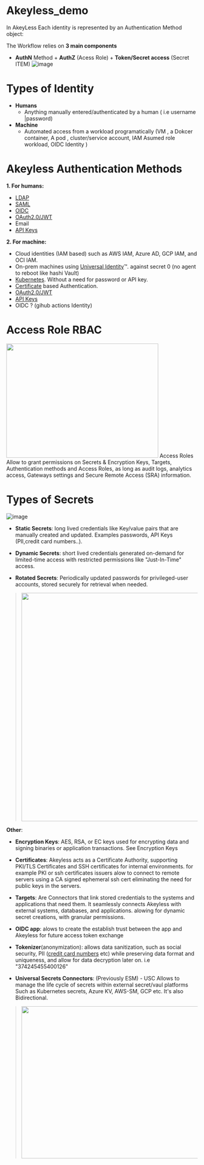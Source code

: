 # Akeyless_demo
In AkeyLess Each identity is represented by an Authentication Method object:

The Workflow relies on **3 main components** 
- **AuthN** Method  + **AuthZ** (Acess Role) + **Token/Secret access** (Secret ITEM) 
![image](https://github.com/brokedba/Akeyless_demo/assets/29458929/adb547e9-ca0f-4a64-bd04-c28f0c48ca4c)
# Types of Identity 
- **Humans**
  - Anything manually entered/authenticated by a human ( i.e username |password)
- **Machine**
  - Automated access from a workload programatically (VM , a Dokcer container, A pod , cluster/service account, IAM Asumed role workload, OIDC Identity ) 
# Akeyless Authentication Methods

**1. For humans:**
- [LDAP](https://docs.akeyless.io/docs/ldap)
- [SAML](https://docs.akeyless.io/docs/saml)
- [OIDC](https://docs.akeyless.io/docs/openid)
- [OAuth2.0/JWT](https://docs.akeyless.io/docs/oauth20jwt)
- Email
- [API Keys](https://docs.akeyless.io/docs/api-key)

**2. For machine:**
- Cloud identities (IAM based) such as AWS IAM, Azure AD, GCP IAM, and OCI IAM.
- On-prem machines using [Universal Identity](https://docs.akeyless.io/docs/universal-identity)™. against secret 0 (no agent to reboot like hashi Vault)
- [Kubernetes](https://docs.akeyless.io/docs/kubernetes-auth). Without a need for password or API key.
- [Certificate](https://docs.akeyless.io/docs/certificate-based-authentication) based Authentication.
- [OAuth2.0/JWT](https://docs.akeyless.io/docs/oauth20jwt)
- [API Keys](https://docs.akeyless.io/docs/api-key)
- OIDC ? (gihub actions Identity)

# Access Role RBAC
<img src="https://files.readme.io/54c7a41-RBAC.JPG" width="400" height="300" />
Access Roles Allow to grant permissions on Secrets & Encryption Keys, Targets, Authentication methods and Access Roles, as long as audit logs, analytics access, Gateways settings and Secure Remote Access (SRA) information.

# Types of Secrets
![image](https://github.com/brokedba/Akeyless_demo/assets/29458929/ba1dc4a1-a53d-4547-a3e7-e45c82816452)


- **Static Secrets**: long lived credentials like Key/value pairs that are manually created and updated. Examples passwords, API Keys (PII,credit card numbers..).

- **Dynamic Secrets**: short lived credentials generated on-demand for limited-time access with restricted permissions like "Just-In-Time" access.  

- **Rotated Secrets**: Periodically updated passwords for privileged-user accounts, stored securely for retrieval when needed.  
>   <img src="https://github.com/brokedba/Akeyless_demo/assets/29458929/3616e5a4-caee-481a-9678-83d6aa7032b9" width="600" height="600" />

**Other**:
- **Encryption Keys**: AES, RSA, or EC keys used for encrypting data and signing binaries or application transactions. See Encryption Keys
- **Certificates**: Akeyless acts as a Certificate Authority, supporting PKI/TLS Certificates and SSH certificates for internal environments.
   for example PKI or ssh certificates issuers alow to connect to remote servers using a CA signed ephemeral ssh cert eliminating the need for public keys in the servers.
- **Targets**: Are Connectors that link stored credentials to the systems and applications that need them. It seamlessly connects Akeyless with external systems, databases, and applications. alowing for dynamic secret creations, with granular permissions.

- **OIDC app**: alows to create the establish trust between the app and Akeyless for future access token exchange 
- **Tokenizer**(anonymization):  allows data sanitization, such as social security, PII ([credit card numbers](https://support.bluesnap.com/docs/test-credit-card-numbers) etc) while preserving data format and uniqueness, and allow for data decryption later on. i.e "374245455400126"
      
- **Universal Secrets Connectors**:
 (Previously ESM) - USC Allows to manage the life cycle of secrets within external secret/vaul platforms Such as Kubernetes secrets, Azure KV, AWS-SM, GCP etc. It's also Bidirectional.
> <img src="https://github.com/brokedba/Akeyless_demo/assets/29458929/4f5760e3-2db3-49a1-bcad-4b09cb3c228d" width="700" height="400" />
